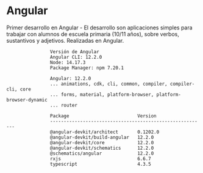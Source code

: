 # Angular
Primer desarrollo en Angular - 
					El desarrollo son aplicaciones simples para trabajar con alumnos de escuela primaria (10/11 años), sobre verbos, sustantivos y adjetivos. 
					Realizadas en Angular.

					Versión de Angular
					Angular CLI: 12.2.0        
					Node: 14.17.3
					Package Manager: npm 7.20.1

					Angular: 12.2.0
					... animations, cdk, cli, common, compiler, compiler-cli, core
					... forms, material, platform-browser, platform-browser-dynamic
					... router

					Package                         Version
					---------------------------------------------------------
					@angular-devkit/architect       0.1202.0
					@angular-devkit/build-angular   12.2.0
					@angular-devkit/core            12.2.0
					@angular-devkit/schematics      12.2.0
					@schematics/angular             12.2.0
					rxjs                            6.6.7
					typescript                      4.3.5
